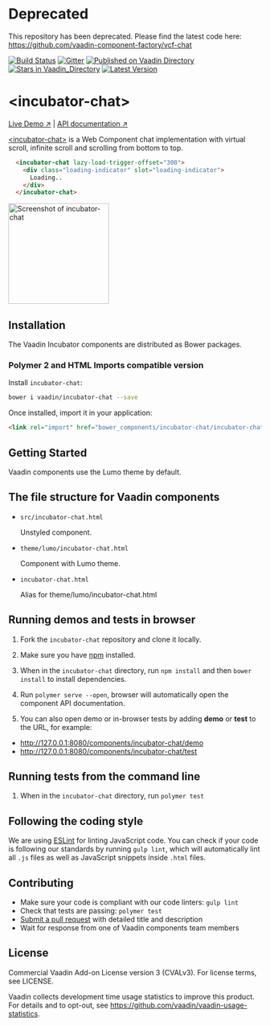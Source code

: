 # Deprecated 
This repository has been deprecated. Please find the latest code here: 
https://github.com/vaadin-component-factory/vcf-chat


[![Build Status](https://travis-ci.org/vaadin/incubator-chat.svg?branch=master)](https://travis-ci.org/vaadin/incubator-chat)
[![Gitter](https://badges.gitter.im/Join%20Chat.svg)](https://gitter.im/vaadin/web-components?utm_source=badge&utm_medium=badge&utm_campaign=pr-badge)
[![Published on Vaadin  Directory](https://img.shields.io/badge/Vaadin%20Directory-published-00b4f0.svg)](https://vaadin.com/directory/component/vaadinincubator-chat)
[![Stars in Vaadin_Directory](https://img.shields.io/vaadin-directory/stars/vaadinincubator-chat.svg)](https://vaadin.com/directory/component/vaadinincubator-chat)
[![Latest Version](https://img.shields.io/vaadin-directory/v/vaadinincubator-chat.svg)](https://vaadin.com/directory/component/vaadinincubator-chat)

# &lt;incubator-chat&gt;

[Live Demo ↗](http://incubator.app.fi/incubator-chat-demo)
|
[API documentation ↗](https://vaadin.com/directory/component/vaadinincubator-chat)


[&lt;incubator-chat&gt;](https://vaadin.com/directory/component/vaadinincubator-chat) is a Web Component chat implementation with virtual scroll, infinite scroll and scrolling from bottom to top.

```html
  <incubator-chat lazy-load-trigger-offset="300">
    <div class="loading-indicator" slot="loading-indicator">
      Loading..
    </div>
  </incubator-chat>
```

[<img src="https://raw.githubusercontent.com/vaadin/incubator-chat/master/screenshot.png" width="200" alt="Screenshot of incubator-chat">](https://vaadin.com/directory/component/vaadinincubator-chat)


## Installation

The Vaadin Incubator components are distributed as Bower packages.

### Polymer 2 and HTML Imports compatible version

Install `incubator-chat`:

```sh
bower i vaadin/incubator-chat --save
```

Once installed, import it in your application:

```html
<link rel="import" href="bower_components/incubator-chat/incubator-chat.html">
```

## Getting Started

Vaadin components use the Lumo theme by default.

## The file structure for Vaadin components

- `src/incubator-chat.html`

  Unstyled component.

- `theme/lumo/incubator-chat.html`

  Component with Lumo theme.

- `incubator-chat.html`

  Alias for theme/lumo/incubator-chat.html


## Running demos and tests in browser

1. Fork the `incubator-chat` repository and clone it locally.

1. Make sure you have [npm](https://www.npmjs.com/) installed.

1. When in the `incubator-chat` directory, run `npm install` and then `bower install` to install dependencies.

1. Run `polymer serve --open`, browser will automatically open the component API documentation.

1. You can also open demo or in-browser tests by adding **demo** or **test** to the URL, for example:

  - http://127.0.0.1:8080/components/incubator-chat/demo
  - http://127.0.0.1:8080/components/incubator-chat/test


## Running tests from the command line

1. When in the `incubator-chat` directory, run `polymer test`


## Following the coding style

We are using [ESLint](http://eslint.org/) for linting JavaScript code. You can check if your code is following our standards by running `gulp lint`, which will automatically lint all `.js` files as well as JavaScript snippets inside `.html` files.


## Contributing

  - Make sure your code is compliant with our code linters: `gulp lint`
  - Check that tests are passing: `polymer test`
  - [Submit a pull request](https://www.digitalocean.com/community/tutorials/how-to-create-a-pull-request-on-github) with detailed title and description
  - Wait for response from one of Vaadin components team members


## License

Commercial Vaadin Add-on License version 3 (CVALv3). For license terms, see LICENSE.

Vaadin collects development time usage statistics to improve this product. For details and to opt-out, see https://github.com/vaadin/vaadin-usage-statistics.
